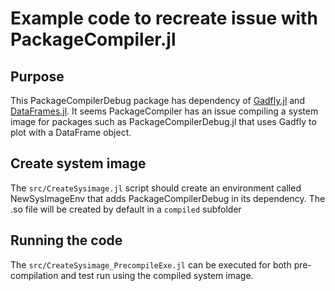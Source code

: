 # Example code to recreate issue with PackageCompiler.jl

## Purpose

This PackageCompilerDebug package has dependency of [Gadfly.jl](https://github.com/GiovineItalia/Gadfly.jl) and [DataFrames.jl](https://github.com/JuliaData/DataFrames.jl).  It seems PackageCompiler has an issue compiling a system image for packages such as PackageCompilerDebug.jl that uses Gadfly to plot with a DataFrame object.

## Create system image

The `src/CreateSysimage.jl` script should create an environment called NewSysImageEnv that adds PackageCompilerDebug in its dependency.  The .so file will be created by default in a `compiled` subfolder

## Running the code

The `src/CreateSysimage_PrecompileExe.jl` can be executed for both pre-compilation and test run using the compiled system image.
